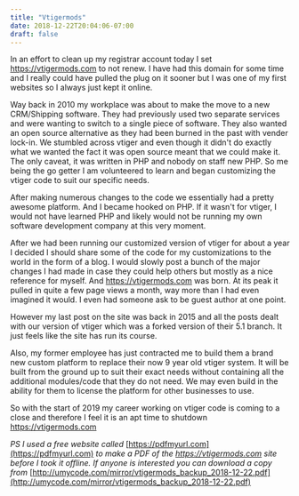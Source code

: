 ```yaml
---
title: "Vtigermods"
date: 2018-12-22T20:04:06-07:00
draft: false
---
```

In an effort to clean up my registrar account today I set https://vtigermods.com to not renew. I have had this domain for some time and I really could have pulled the plug on it sooner but I was one of my first websites so I always just kept it online. 

Way back in 2010 my workplace was about to make the move to a new CRM/Shipping software. They had previously used two separate services and were wanting to switch to a single piece of software. They also wanted an open source alternative as they had been burned in the past with vender lock-in. We stumbled across vtiger and even though it didn't do exactly what we wanted the fact it was open source meant that we could make it. The only caveat, it was written in PHP and nobody on staff new PHP. So me being the go getter I am volunteered to learn and began customizing the vtiger code to suit our specific needs.

After making numerous changes to the code we essentially had a pretty awesome platform. And I became hooked on PHP. If it wasn't for vtiger, I would not have learned PHP and likely would not be running my own software development company at this very moment.

After we had been running our customized version of vtiger for about a year I decided I should share some of the code for my customizations to the world in the form of a blog. I would slowly post a bunch of the major changes I had made in case they could help others but mostly as a nice reference for myself. And https://vtigermods.com was born. At its peak it pulled in quite a few page views a month, way more than I had even imagined it would. I even had someone ask to be guest author at one point. 

However my last post on the site was back in 2015 and all the posts dealt with our version of vtiger which was a forked version of their 5.1 branch. It just feels like the site has run its course.

Also, my former employee has just contracted me to build them a brand new custom platform to replace their now 9 year old vtiger system. It will be built from the ground up to suit their exact needs without containing all the additional modules/code that they do not need. We may even build in the ability for them to license the platform for other businesses to use.

So with the start of 2019 my career working on vtiger code is coming to a close and therefore I feel it is an apt time to shutdown https://vtigermods.com

_PS I used a free website called_ [https://pdfmyurl.com](https://pdfmyurl.com) _to make a PDF of the https://vtigermods.com site before I took it offline. If anyone is interested you can download a copy from_ [http://umycode.com/mirror/vtigermods_backup_2018-12-22.pdf](http://umycode.com/mirror/vtigermods_backup_2018-12-22.pdf)

